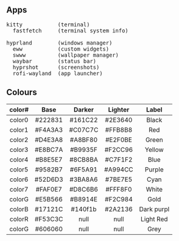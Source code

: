 ## Apps
<pre>
kitty           (terminal)
  fastfetch     (terminal system info)

hyprland        (windows manager)
  eww           (custom widgets)
  swww          (wallpaper manager)
  waybar        (status bar)
  hyprshot      (screenshots)
  rofi-wayland  (app launcher)
</pre>

## Colours

| color# |Base       |Darker     |Lighter    |Label      |
|:------:|:---------:|:---------:|:---------:|:---------:|
| color0 | #222831 | #161C22 | #2E3640 | Black     |
| color1 | #F4A3A3 | #C07C7C | #FFB8B8 | Red       |
| color2 | #D4E3A8 | #A8BF80 | #E2F0BE | Green     |
| color3 | #E8BC7A | #B9935F | #F2CC96 | Yellow    |
| color4 | #B8E5E7 | #8CB8BA | #C7F1F2 | Blue      |
| color5 | #9582B7 | #6F5A91 | #A994CC | Purple    |
| color6 | #52D6D3 | #3BA8A6 | #7BE7E5 | Cyan      |
| color7 | #FAF0E7 | #D8C6B6 | #FFF8F0 | White     |
| colorG | #E5B566 | #B8914E | #F2C984 | Gold      |
| colorB | #17121C | #140f1b | #2A2136 | Dark purpl|     
| colorR | #F53C3C | null      | null      | Light Red |
| colorG | #606060 | null      | null      | Grey      |

